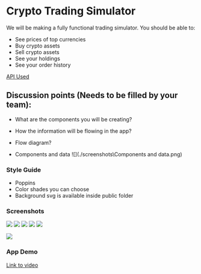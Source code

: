 # Crypto Trading Simulator

We will be making a fully functional trading simulator. You should be able to:

- See prices of top currencies
- Buy crypto assets
- Sell crypto assets
- See your holdings
- See your order history

[API Used](https://www.coingecko.com/en/api#explore-api)

## Discussion points (Needs to be filled by your team):

- What are the components you will be creating?
- How the information will be flowing in the app?
- Flow diagram?

- Components and data
  ![](./screenshots\Components and data.png)

### Style Guide

- Poppins
- Color shades you can choose
- Background svg is available inside public folder

### Screenshots

![](./screenshots/starting_point.png)
![](./screenshots/buy-state.png)
![](./screenshots/buy-amount.png)
![](./screenshots/after-buy-transactions.png)
![](./screenshots/sell-state.png)

![](./screenshots/after-sell.png)

### App Demo

[Link to video](./screenshots/crypto-demo.mp4)
